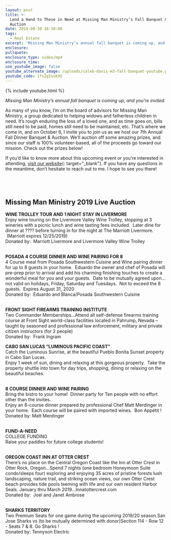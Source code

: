 ```yaml
---
layout: post
title: >-
  Lend a Hand to Those in Need at Missing Man Ministry’s Fall Banquet & Charity
  Auction
date: 2019-09-30 16:30:00
tags:
  - Real Estate
excerpt: 'Missing Man Ministry’s annual fall banquet is coming up, and you’re invited.'
enclosure:
pullquote:
enclosure_type: video/mp4
enclosure_time:
use_youtube_image: false
youtube_alternate_image: /uploads/caleb-davis-m3-fall-banquet-youtube.png
youtube_code: 1fsZgIssKVU
---
```


{% include youtube.html %}

*Missing Man Ministry’s annual fall banquet is coming up, and you’re invited.*

As many of you know, I’m on the board of advisors for Missing Man Ministry, a group dedicated to helping widows and fatherless children in need. It’s rough enduring the loss of a loved one, and as time goes on, bills still need to be paid, homes still need to be maintained, etc. That’s where we come in, and on October 6, I invite you to join us as we host our 7th Annual Fall Dinner Banquet & Auction. We’ll auction off some amazing prizes, and since our staff is 100% volunteer-based, all of the proceeds go toward our mission. Check out the prizes below\!

If you’d like to know more about this upcoming event or you’re interested in attending, [visit our website](http://www.missingmanministry.org/missing-man-dinner-banquet/){: target="_blank"}. If you have any questions in the meantime, don’t hesitate to reach out to me. I hope to see you there\!

## &nbsp;

## **Missing Man Ministry 2019 Live Auction**

**WINE TROLLEY TOUR AND 1 NIGHT STAY IN LIVERMORE**<br>Enjoy wine touring on the Livermore Valley Wine Trolley, stopping at 3 wineries with a picnic lunch and wine tasting fees included. &nbsp;Later dine for dinner at ???? before turning in for the night at The Marriott Livermore. &nbsp;(Marriott expires 12/25/2019)<br>Donated by: &nbsp;Marriott Livermore and Livermore Valley Wine Trolley

<br>**POSADA 4 COURSE DINNER AND WINE PAIRING FOR 8**<br>4 Course meal from Posada Southwestern Cuisine and Wine pairing dinner for up to 8 guests in your home. &nbsp;Eduardo the owner and chef of Posada will pre-prep prior to arrival and add his charming finishing touches to create a wonderful meal for you and your guests. &nbsp;Date to be mutually agreed upon…not valid on holidays, Friday, Saturday and Tuesdays. &nbsp;Not to exceed the 8 guests. &nbsp;Expires August 31, 2020<br>Donated by: &nbsp;Eduardo and Blanca/Posada Southwestern Cuisine

<br>**FRONT SIGHT FIREARMS TRAINING INSTITUTE&nbsp;**<br>Two Commander Memberships…Attend all self-defense firearms training course at Front Sight world-class facilities located in Pahrump, Nevada – taught by seasoned and professional law enforcement, military and private citizen instructors (for 2 people)<br>Donated by: &nbsp;Frank Ingram

**CABO SAN LUCAS “LUMINOUS PACIFIC COAST”**<br>Catch the Luminous Sunrise, at the beautiful Pueblo Bonita Sunset property in Cabo San Lucas.<br>Enjoy 1 week of sun, dining and relaxing at this gorgeous property. &nbsp;Take the property shuttle into town for day trips, shopping, dining or relaxing on the beautiful beaches.

<br>**8 COURSE DINNER AND WINE PAIRING**<br>Bring the bistro to your home\! &nbsp;Dinner party for Ten people with no effort other than the invites.<br>Enjoy an 8-course dinner prepared by professional Chef Matt Merdinger in your home. &nbsp;Each course will be paired with imported wines. &nbsp;Bon App&eacute;tit \!<br>Donated by: Matt Merdinger

<br>**FUND-A-NEED** &nbsp;&nbsp;<br>COLLEGE FUNDING&nbsp;<br>Raise your paddles for future college students\!

<br>**OREGON COAST INN AT OTTER CREST**<br>There’s no place on the Central Oregon Coast like the Inn at Otter Crest in Otter Rock, Oregon…Spend 7 nights (one bedroom Honeymoon Suite condo/sleeps four) exploring and enjoying 35 acres of pristine forests lush landscaping, nature trail, and striking ocean views, our own Otter Crest beach provides tide pools teeming with life and our own resident Harbor Seals. January thru March 2019…Innatottercrest.com<br>Donated by: &nbsp;Joel and Janet Ambrose

<br>**SHARKS TERRITORY**<br>Two Premium Seats for one game during the upcoming 2019/20 season.San Jose Sharks vs (to be mutually determined with donor)Section 114 - Row 12 - Seats 7 & 8. Go Sharks \!<br>Donated by: Tennyson Electric